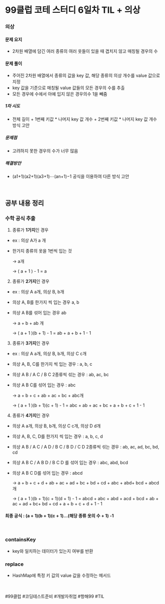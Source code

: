 # 99클럽 코테 스터디 6일차 TIL + 의상

### 의상



#### 문제 요지
- 2차원 배열에 담긴 여러 종류의 여러 옷들이 있을 때 겹치지 않고 매칭될 경우의 수 

#### 문제 풀이
- 주어진 2차원 배열에서 종류의 값을 key 값, 해당 종류의 의상 개수를 value 값으로 지정
- key 값을 기준으로 매칭될 value 값들의 모든 경우의 수를 추출
- 모든 경우에 수에서 아예 입지 않은 경우의수 1을 빼줌

##### 1차 시도
- 전체 길이 + 1번째 키값 * 나머지 key 값 개수 + 2번째 키값 * 나머지 key 값 개수 방식 고안

##### 문제점
- 고려하지 못한 경우의 수가 너무 많음

##### 해결방안
- (a1+1)(a2+1)(a3+1)⋯(an+1)−1 공식을 이용하여 다른 방식 고안


<br>

## 공부 내용 정리

### 수학 공식 추출

1. 종류가 **1가지**인 경우
- ex : 의상 A가 a 개
- 한가지 종류의 옷을 1번씩 입는 것

    -> a개

    -> ( a + 1 ) - 1 = a

2. 종류가 **2가지**인 경우
- ex : 의상 A a개, 의상 B, b개
- 의상 A, B를 한가지 씩 입는 경우 a, b
- 의상 A B를 섞어 입는 경우 ab

    -> a + b + ab 개

    -> ( a + 1 )(b + 1) - 1 = ab + a + b + 1 - 1

3. 종류가 **3가지**인 경우
- ex : 의상 A a개, 의상 B, b개, 의상 C c개
- 의상 A, B, C를 한가지 씩 입는 경우 : a, b, c
- 의상 A B / A C / B C 2종류씩 섞는 경우 : ab, ac, bc
- 의상 A B C를 섞어 입는 경우 : abc

    -> a + b + c + ab + ac + bc + abc개

    -> ( a + 1 )(b + 1)(c + 1) - 1 = abc + ab + ac + bc + a + b + c + 1 - 1

4. 종류가 **4가지**인 경우
- 의상 A a개, 의상 B, b개, 의상 C c개, 의상 D d개
- 의상 A, B, C, D를 한가지 씩 입는 경우 : a, b, c, d
- 의상 A B / A C / A D /  B C / B D / C D 2종류씩 섞는 경우 : ab, ac, ad, bc, bd, cd
- 의상 A B C / A B D / B C D 를 섞어 입는 경우 : abc, abd, bcd
- 의상 A B C D를 섞어 입는 경우 : abcd

    -> a + b + c + d + ab + ac + ad + bc + bd + cd + abc + abd+ bcd + abcd개

    -> ( a + 1 )(b + 1)(c + 1)(d + 1) - 1 = abcd + abc + abd + acd + bcd + ab + ac + ad + bc+ bd + cd + a + b + c + d + 1 - 1

#### 최종 공식 : (a + 1)(b + 1)(c + 1)...(해당 종류 옷의 수 + 1) -1

<br>

### containsKey
- key와 일치하는 데이터가 있는지 여부를 반환

### replace
- HashMap에 특정 키 값의 value 값을 수정하는 메서드


<br>
<br>
#99클럽 #코딩테스트준비 #개발자취업 #항해99 #TIL
